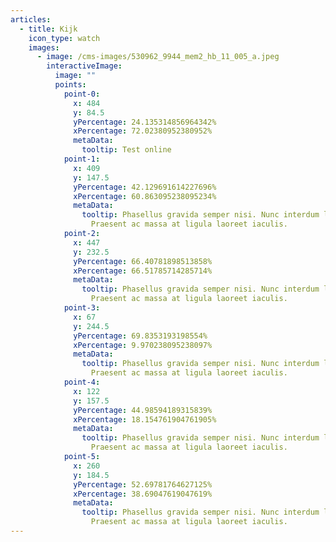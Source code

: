 ```yaml
---
articles:
  - title: Kijk
    icon_type: watch
    images:
      - image: /cms-images/530962_9944_mem2_hb_11_005_a.jpeg
        interactiveImage:
          image: ""
          points:
            point-0:
              x: 484
              y: 84.5
              yPercentage: 24.135314856964342%
              xPercentage: 72.02380952380952%
              metaData:
                tooltip: Test online
            point-1:
              x: 409
              y: 147.5
              yPercentage: 42.129691614227696%
              xPercentage: 60.863095238095234%
              metaData:
                tooltip: Phasellus gravida semper nisi. Nunc interdum lacus sit amet orci.
                  Praesent ac massa at ligula laoreet iaculis.
            point-2:
              x: 447
              y: 232.5
              yPercentage: 66.40781898513858%
              xPercentage: 66.51785714285714%
              metaData:
                tooltip: Phasellus gravida semper nisi. Nunc interdum lacus sit amet orci.
                  Praesent ac massa at ligula laoreet iaculis.
            point-3:
              x: 67
              y: 244.5
              yPercentage: 69.8353193198554%
              xPercentage: 9.970238095238097%
              metaData:
                tooltip: Phasellus gravida semper nisi. Nunc interdum lacus sit amet orci.
                  Praesent ac massa at ligula laoreet iaculis.
            point-4:
              x: 122
              y: 157.5
              yPercentage: 44.98594189315839%
              xPercentage: 18.154761904761905%
              metaData:
                tooltip: Phasellus gravida semper nisi. Nunc interdum lacus sit amet orci.
                  Praesent ac massa at ligula laoreet iaculis.
            point-5:
              x: 260
              y: 184.5
              yPercentage: 52.69781764627125%
              xPercentage: 38.69047619047619%
              metaData:
                tooltip: Phasellus gravida semper nisi. Nunc interdum lacus sit amet orci.
                  Praesent ac massa at ligula laoreet iaculis.
---
```


